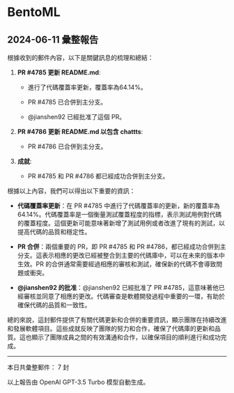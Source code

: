 # BentoML

## 2024-06-11 彙整報告

根據收到的郵件內容，以下是關鍵訊息的梳理和總結：



1. **PR #4785 更新 README.md**:

   - 進行了代碼覆蓋率更新，覆蓋率為64.14%。

   - PR #4785 已合併到主分支。

   - @jianshen92 已經批准了這個 PR。



2. **PR #4786 更新 README.md 以包含 chattts**:

   - PR #4786 已合併到主分支。



3. **成就**:

   - PR #4785 和 PR #4786 都已經成功合併到主分支。



根據以上內容，我們可以得出以下重要的資訊：



- **代碼覆蓋率更新**：在 PR #4785 中進行了代碼覆蓋率的更新，新的覆蓋率為64.14%。代碼覆蓋率是一個衡量測試覆蓋程度的指標，表示測試用例對代碼的覆蓋程度。這個更新可能意味著新增了測試用例或者改進了現有的測試，以提高代碼的品質和穩定性。



- **PR 合併**：兩個重要的 PR，即 PR #4785 和 PR #4786，都已經成功合併到主分支。這表示相應的更改已經被整合到主要的代碼庫中，可以在未來的版本中生效。PR 的合併通常需要經過相應的審核和測試，確保新的代碼不會導致問題或衝突。



- **@jianshen92 的批准**：@jianshen92 已經批准了 PR #4785，這意味著他已經審核並同意了相應的更改。代碼審查是軟體開發過程中重要的一環，有助於確保代碼的品質和一致性。



總的來說，這封郵件提供了有關代碼更新和合併的重要資訊，顯示團隊在持續改進和發展軟體項目。這些成就反映了團隊的努力和合作，確保了代碼庫的更新和品質。這也顯示了團隊成員之間的有效溝通和合作，以確保項目的順利進行和成功完成。



---



本日共彙整郵件： 7 封



以上報告由 OpenAI GPT-3.5 Turbo 模型自動生成。